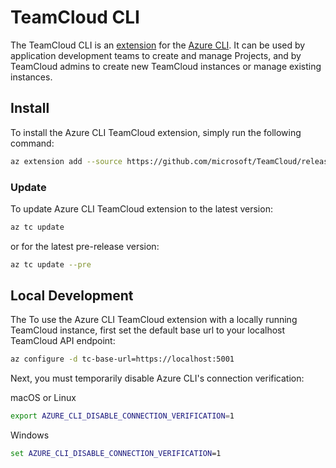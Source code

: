 # TeamCloud CLI

The TeamCloud CLI is an [extension](https://docs.microsoft.com/en-us/cli/azure/azure-cli-extensions-overview?view=azure-cli-latest) for the [Azure CLI](https://docs.microsoft.com/en-us/cli/azure/?view=azure-cli-latest).  It can be used by application development teams to create and manage Projects, and by TeamCloud admins to create new TeamCloud instances or manage existing instances.

## Install

To install the Azure CLI TeamCloud extension, simply run the following command:

```sh
az extension add --source https://github.com/microsoft/TeamCloud/releases/download/v0.2.298/tc-0.6.0-py2.py3-none-any.whl -y
```

### Update

To update Azure CLI TeamCloud extension to the latest version:

```sh
az tc update
```

or for the latest pre-release version:

```sh
az tc update --pre
```

## Local Development

The To use the Azure CLI TeamCloud extension with a locally running TeamCloud instance, first set the default base url to your localhost TeamCloud API endpoint:

```sh
az configure -d tc-base-url=https://localhost:5001
```

Next, you must temporarily disable Azure CLI's connection verification:

macOS or Linux

```sh
export AZURE_CLI_DISABLE_CONNECTION_VERIFICATION=1
```

Windows

```cmd
set AZURE_CLI_DISABLE_CONNECTION_VERIFICATION=1
```
